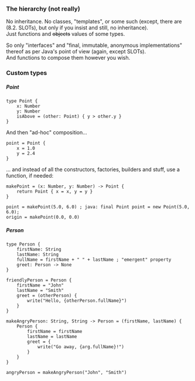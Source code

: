 ### The hierarchy (not really)

No inheritance. No classes, "templates", or some such (except, there are (8.2. SLOTs), but only if you insist and still, no inheritance).\
Just functions and ~~objects~~ values of some types.

So only "interfaces" and "final, immutable, anonymous implementations" thereof as per Java's point of view (again, except SLOTs).\
And functions to compose them however you wish.

### Custom types

##### Point

```
type Point {
    x: Number
    y: Number
    isAbove = (other: Point) { y > other.y }
}
```

And then "ad-hoc" composition...

```
point = Point {
    x = 1.0
    y = 2.4
}
```

... and instead of all the constructors, factories, builders and stuff, use a function, if needed:

```
makePoint = (x: Number, y: Number) -> Point {
    return Point { x = x, y = y }
}

point = makePoint(5.0, 6.0) ; java: final Point point = new Point(5.0, 6.0);
origin = makePoint(0.0, 0.0)
```

##### Person

```
type Person {
    firstName: String
    lastName: String
    fullName = firstName + " " + lastName ; "emergent" property
    greet: Person -> None
}

friendlyPerson = Person {
    firstName = "John"
    lastName = "Smith"
    greet = (otherPerson) {
        write("Hello, {otherPerson.fullName}")
    }
}

makeAngryPerson: String, String -> Person = (firstName, lastName) {
    Person {
        firstName = firstName
        lastName = lastName
        greet = {
            write("Go away, {arg.fullName}!")
        }
    }
}

angryPerson = makeAngryPerson("John", "Smith")
```